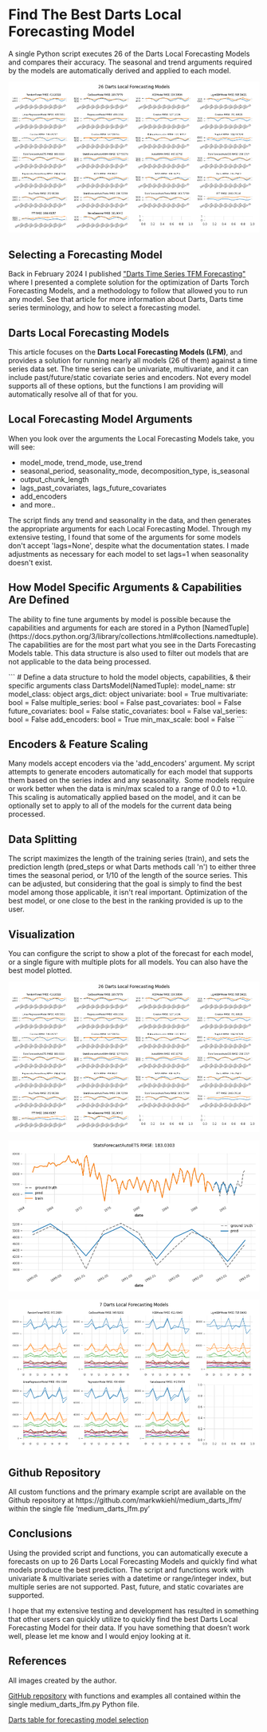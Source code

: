 # Find The Best Darts Local Forecasting Model

<p>A single Python script executes 26 of the Darts Local Forecasting Models and compares their accuracy. The seasonal and trend arguments required by the models are automatically derived and applied to each model.</p>
<p><img src="https://github.com/markwkiehl/medium_darts_lfm/blob/e7a091cf212321a17408f34c3c4adf948deeb125/assets/darts_25x_dataset_LFM_plot(1).png" alt="cover image" title="cover image"></p>

## Selecting a Forecasting Model
Back in February 2024 I published ["Darts Time Series TFM Forecasting"](https://medium.com/@markwkiehl/darts-time-series-tfm-forecasting-8275ccc93a43) where I presented a complete solution for the optimization of Darts Torch Forecasting Models, and a methodology to follow that allowed you to run any model. See that article for more information about Darts, Darts time series terminology, and how to select a forecasting model.

## Darts Local Forecasting Models
<p>This article focuses on the <b>Darts Local Forecasting Models (LFM)</b>, and provides a solution for running nearly all models (26 of them) against a time series data set. The time series can be univariate, multivariate, and it can include past/future/static covariate series and encoders. Not every model supports all of these options, but the functions I am providing will automatically resolve all of that for you.
</p>

## Local Forecasting Model Arguments
<p>When you look over the arguments the Local Forecasting Models take, you will see:</p>
<ul>
<li>model_mode, trend_mode, use_trend</li>
<li>seasonal_period, seasonality_mode, decomposition_type, is_seasonal</li>
<li>output_chunk_length</li>
<li>lags_past_covariates, lags_future_covariates</li>
<li>add_encoders</li>
<li>and more..</li>
</ul>
<p>The script finds any trend and seasonality in the data, and then generates the appropriate arguments for each Local Forecasting Model. Through my extensive testing, I found that some of the arguments for some models don't accept 'lags=None', despite what the documentation states. I made adjustments as necessary for each model to set lags=1 when seasonality doesn't exist.
</p>

## How Model Specific Arguments & Capabilities Are Defined
<p>The ability to fine tune arguments by model is possible because the capabilities and arguments for each are stored in a Python [NamedTuple](https://docs.python.org/3/library/collections.html#collections.namedtuple). The capabilities are for the most part what you see in the Darts Forecasting Models table. This data structure is also used to filter out models that are not applicable to the data being processed.</p>
```
# Define a data structure to hold the model objects, capabilities, & their specific arguments
class DartsModel(NamedTuple):
 model_name: str
 model_class: object
 args_dict: object
 univariate: bool = True
 multivariate: bool = False
 multiple_series: bool = False
 past_covariates: bool = False
 future_covariates: bool = False
 static_covariates: bool = False
 val_series: bool = False
 add_encoders: bool = True
 min_max_scale: bool = False
 ```

## Encoders & Feature Scaling
<p>Many models accept encoders via the 'add_encoders' argument. My script attempts to generate encoders automatically for each model that supports them based on the series index and any seasonality. 
Some models require or work better when the data is min/max scaled to a range of 0.0 to +1.0. This scaling is automatically applied based on the model, and it can be optionally set to apply to all of the models for the current data being processed.
</p>

## Data Splitting
<p>The script maximizes the length of the training series (train), and sets the prediction length (pred_steps or what Darts methods call 'n') to either three times the seasonal period, or 1/10 of the length of the source series. This can be adjusted, but considering that the goal is simply to find the best model among those applicable, it isn't real important. Optimization of the best model, or one close to the best in the ranking provided is up to the user.
</p>

## Visualization
<p>You can configure the script to show a plot of the forecast for each model, or a single figure with multiple plots for all models. You can also have the best model plotted.
</p>
<p><img src="assets/darts_25x_dataset_LFM_plot(1).png" alt="25x Darts Local Forecasting Model results" title="Results for 25x Darts Local Forecasting Models"></p>
<p><img src="assets/darts_25x_dataset_LFM_plot(2).png" alt="25x Darts Local Forecasting Model best result" title="Best result for 25x Darts Local Forecasting Models"></p>
<p><img src="assets/darts_7x_LFM_multivariate(1).png" alt="Results for 7x LFM that support multivariate series" title="Results for 7x LFM that support multivariate series"></p>

## Github Repository
<p>All custom functions and the primary example script are available on the Github repository at https://github.com/markwkiehl/medium_darts_lfm/ within the single file ‘medium_darts_lfm.py’</p>

## Conclusions
<p>Using the provided script and functions, you can automatically execute a forecasts on up to 26 Darts Local Forecasting Models and quickly find what models produce the best prediction. The script and functions work with univariate & multivariate series with a datetime or range/integer index, but multiple series are not supported. Past, future, and static covariates are supported.
</p>
<p>I hope that my extensive testing and development has resulted in something that other users can quickly utilize to quickly find the best Darts Local Forecasting Model for their data. If you have something that doesn’t work well, please let me know and I would enjoy looking at it.
</p>

## References
All images created by the author.

<a href="https://github.com/markwkiehl/medium_darts_lfm">GitHub repository</a> with functions and examples all contained within the single medium_darts_lfm.py Python file.

<a href="https://github.com/unit8co/darts?tab=readme-ov-file#forecasting-models" target="_blank">Darts table for forecasting model selection</a>

